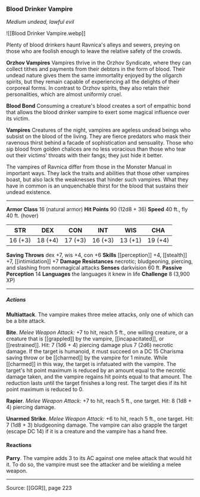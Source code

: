 ### Blood Drinker Vampire
_Medium undead, lawful evil_

![[Blood Drinker Vampire.webp]]

Plenty of blood drinkers haunt Ravnica's alleys and sewers, preying on those who are foolish enough to leave the relative safety of the crowds.

**Orzhov Vampires** Vampires thrive in the Orzhov Syndicate, where they can collect tithes and payments from their debtors in the form of blood. Their undead nature gives them the same immortality enjoyed by the oligarch spirits, but they remain capable of experiencing all the delights of their corporeal forms. In contrast to Orzhov spirits, they also retain their personalities, which are almost uniformly cruel.


**Blood Bond** Consuming a creature's blood creates a sort of empathic bond that allows the blood drinker vampire to exert some magical influence over its victim.



**Vampires** Creatures of the night, vampires are ageless undead beings who subsist on the blood of the living. They are fierce predators who mask their ravenous thirst behind a facade of sophistication and sensuality. Those who sip blood from golden chalices are no less voracious than those who tear out their victims' throats with their fangs; they just hide it better.

The vampires of Ravnica differ from those in the Monster Manual in important ways. They lack the traits and abilities that those other vampires boast, but also lack the weaknesses that hinder such vampires. What they have in common is an unquenchable thirst for the blood that sustains their undead existence.






---

**Armor Class** 16 (natural armor)
**Hit Points** 90 (12d8 + 36)
**Speed** 40 ft., fly 40 ft. (hover)

| STR     | DEX     | CON     | INT     | WIS     | CHA     |
|---------|---------|---------|---------|---------|---------|
| 16 (+3) | 18 (+4) | 17 (+3) | 16 (+3) | 13 (+1) | 19 (+4) |

**Saving Throws** dex +7, wis +4, con +6
**Skills** [[perception]] +4, [[stealth]] +7, [[intimidation]] +7
**Damage Resistances** necrotic; bludgeoning, piercing, and slashing from nonmagical attacks
**Senses** darkvision 60 ft.
**Passive Perception** 14
**Languages** the languages it knew in life
**Challenge** 8 (3,900 XP)

---

##### Actions
**Multiattack**. The vampire makes three melee attacks, only one of which can be a bite attack.

**Bite**. _Melee Weapon Attack:_ +7 to hit, reach 5 ft., one willing creature, or a creature that is [[grappled]] by the vampire, [[incapacitated]], or [[restrained]]. Hit: 7 (1d6 + 4) piercing damage plus 7 (2d6) necrotic damage. If the target is humanoid, it must succeed on a DC 15 Charisma saving throw or be [[charmed]] by the vampire for 1 minute. While [[charmed]] in this way, the target is infatuated with the vampire. The target's hit point maximum is reduced by an amount equal to the necrotic damage taken, and the vampire regains hit points equal to that amount. The reduction lasts until the target finishes a long rest. The target dies if its hit point maximum is reduced to 0.

**Rapier**. _Melee Weapon Attack:_ +7 to hit, reach 5 ft., one target. Hit: 8 (1d8 + 4) piercing damage.

**Unarmed Strike**. _Melee Weapon Attack:_ +6 to hit, reach 5 ft., one target. Hit: 7 (1d8 + 3) bludgeoning damage. The vampire can also grapple the target (escape DC 14) if it is a creature and the vampire has a hand free.

#### Reactions
**Parry**. The vampire adds 3 to its AC against one melee attack that would hit it. To do so, the vampire must see the attacker and be wielding a melee weapon.


---

Source: [[GGR]], page 223